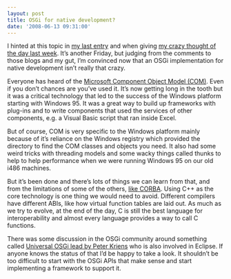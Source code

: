 ```yaml
---
layout: post
title: OSGi for native development?
date: '2008-06-13 09:31:00'
---
```



I hinted at this topic in [my last entry](http://cdtdoug.blogspot.com/2008/06/are-you-situationally-aware.html) and when giving [my crazy thought of the day last week](http://cdtdoug.blogspot.com/2008/06/crazy-thought-of-day.html). It’s another Friday, but judging from the comments to those blogs and my gut, I’m convinced now that an OSGi implementation for native development isn’t really that crazy.

Everyone has heard of the [Microsoft Component Object Model (COM)](http://en.wikipedia.org/wiki/Component_Object_Model). Even if you don’t chances are you’ve used it. It’s now getting long in the tooth but it was a critical technology that led to the success of the Windows platform starting with Windows 95. It was a great way to build up frameworks with plug-ins and to write components that used the services of other components, e.g. a Visual Basic script that ran inside Excel.

But of course, COM is very specific to the Windows platform mainly because of it’s reliance on the Windows registry which provided the directory to find the COM classes and objects you need. It also had some weird tricks with threading models and some wacky things called thunks to help to help performance when we were running Windows 95 on our old i486 machines.

But it’s been done and there’s lots of things we can learn from that, and from the limitations of some of the others, [like CORBA](http://en.wikipedia.org/wiki/Corba). Using C++ as the core technology is one thing we would need to avoid. Different compilers have different ABIs, like how virtual function tables are laid out. As much as we try to evolve, at the end of the day, C is still the best language for interoperability and almost every language provides a way to call C functions.

There was some discussion in the OSGi community around something called [Universal OSGi lead by Peter Kriens](http://www.osgi.org/blog/2007/10/universal-osgi.html) who is also involved in Eclipse. If anyone knows the status of that I’d be happy to take a look. It shouldn’t be too difficult to start with the OSGi APIs that make sense and start implementing a framework to support it.


